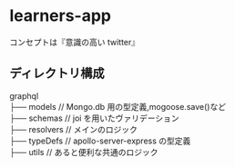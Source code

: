 # learners-app

コンセプトは『意識の高い twitter』

## ディレクトリ構成

graphql  
├── models // Mongo.db 用の型定義,mogoose.save()など  
├── schemas // joi を用いたヴァリデーション  
├── resolvers // メインのロジック  
├── typeDefs // apollo-server-express の型定義  
├── utils // あると便利な共通のロジック
